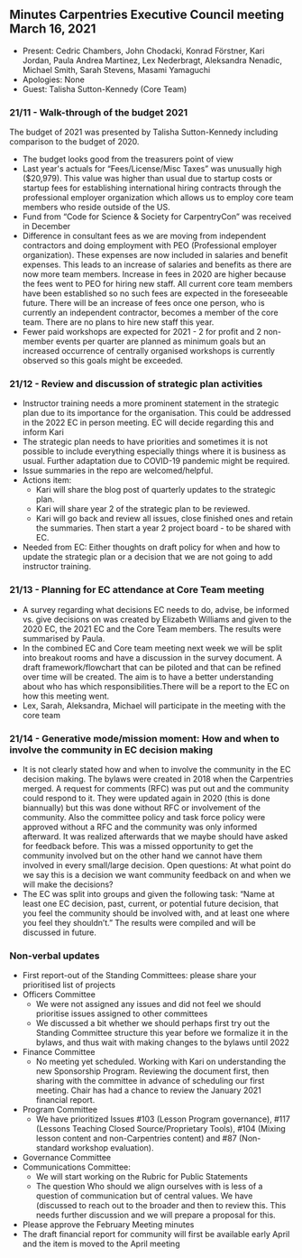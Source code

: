 ## Minutes Carpentries Executive Council meeting March 16, 2021
* Present: Cedric Chambers, John Chodacki, Konrad Förstner, Kari
  Jordan, Paula Andrea Martinez, Lex Nederbragt, Aleksandra Nenadic,
  Michael Smith, Sarah Stevens, Masami Yamaguchi
* Apologies: None
* Guest: Talisha Sutton-Kennedy (Core Team)

### 21/11 - Walk-through of the budget 2021

The budget of 2021 was presented by Talisha Sutton-Kennedy including
comparison to the budget of 2020.

* The budget looks good from the treasurers point of view
* Last year's actuals for “Fees/License/Misc Taxes” was unusually high
  ($20,979). This value was higher than usual due to startup costs or
  startup fees for establishing international hiring contracts through
  the professional employer organization which allows us to employ
  core team members who reside outside of the US.
* Fund from “Code for Science & Society for CarpentryCon” was received
  in December
* Difference in consultant fees as we are moving from independent
  contractors and doing employment with PEO (Professional employer
  organization). These expenses are now included in salaries and
  benefit expenses. This leads to an increase of salaries and benefits
  as there are now more team members. Increase in fees in 2020 are
  higher because the fees went to PEO for hiring new staff. All
  current core team members have been established so no such fees are
  expected in the foreseeable future. There will be an increase of
  fees once one person, who is currently an independent contractor,
  becomes a member of the core team. There are no plans to hire new
  staff this year.
* Fewer paid workshops are expected for 2021 - 2 for profit and 2
  non-member events per quarter are planned as minimum goals but an
  increased occurrence of centrally organised workshops is currently
  observed so this goals might be exceeded.
  
### 21/12 - Review and discussion of strategic plan activities
* Instructor training needs a more prominent statement in the
   strategic plan due to its importance for the organisation. This
   could be addressed in the 2022 EC in person meeting. EC will decide
   regarding this and inform Kari
* The strategic plan needs to have priorities and sometimes it is not
  possible to include everything especially things where it is
  business as usual. Further adaptation due to COVID-19 pandemic might
  be required.
* Issue summaries in the repo are welcomed/helpful.
* Actions item:
  * Kari will share the blog post of quarterly updates to the strategic plan.
  * Kari will share year 2 of the strategic plan to be reviewed.
  * Kari will go back and review all issues, close finished ones and
    retain the summaries. Then start a year 2 project board - to be
    shared with EC.
* Needed from EC: Either thoughts on draft policy for when and how to
  update the strategic plan or a decision that we are not going to add
  instructor training.
  
### 21/13 - Planning for EC attendance at Core Team meeting
* A survey regarding what decisions EC needs to do, advise, be
  informed vs. give decisions on was created by Elizabeth Williams and
  given to the 2020 EC, the 2021 EC and the Core Team members. The
  results were summarised by Paula.
* In the combined EC and Core team meeting next week we will be split
  into breakout rooms and have a discussion in the survey document. A
  draft framework/flowchart that can be piloted and that can be
  refined over time will be created. The aim is to have a better
  understanding about who has which responsibilities.There will be a
  report to the EC on how this meeting went.
* Lex, Sarah, Aleksandra, Michael will participate in the meeting with
  the core team
  
### 21/14 - Generative mode/mission moment: How and when to involve the community in EC decision making
* It is not clearly stated how and when to involve the community in
  the EC decision making. The bylaws were created in 2018 when the
  Carpentries merged. A request for comments (RFC) was put out and the
  community could respond to it. They were updated again in 2020 (this
  is done biannually) but this was done without RFC or involvement of
  the community. Also the committee policy and task force policy were
  approved without a RFC and the community was only informed
  afterward. It was realized afterwards that we maybe should have
  asked for feedback before. This was a missed opportunity to get the
  community involved but on the other hand we cannot have them
  involved in every small/large decision. Open questions: At what
  point do we say this is a decision we want community feedback on and
  when we will make the decisions?
* The EC was split into groups and given the following task: “Name at
  least one EC decision, past, current, or potential future decision,
  that you feel the community should be involved with, and at least
  one where you feel they shouldn’t.” The results were compiled and
  will be discussed in future.

### Non-verbal updates

* First report-out of the Standing Committees: please share your
  prioritised list of projects
* Officers Committee
  * We were not assigned any issues and did not feel we should
    prioritise issues assigned to other committees
  * We discussed a bit whether we should perhaps first try out the
    Standing Committee structure this year before we formalize it in
    the bylaws, and thus wait with making changes to the bylaws until
    2022
* Finance Committee
  * No meeting yet scheduled. Working with Kari on understanding
    the new Sponsorship Program. Reviewing the document first, then
    sharing with the committee in advance of scheduling our first
    meeting. Chair has had a chance to review the January 2021
    financial report.
* Program Committee
  * We have prioritized Issues #103 (Lesson Program governance),
    #117 (Lessons Teaching Closed Source/Proprietary Tools), #104
    (Mixing lesson content and non-Carpentries content) and #87
    (Non-standard workshop evaluation).
* Governance Committee
* Communications Committee:
  * We will start working on the Rubric for Public Statements
  * The question Who should we align ourselves with is less of
    a question of communication but of central values. We have
    (discussed to reach out to the broader and then to review
    this. This needs further discussion and we will prepare a proposal
    for this.
* Please approve the February Meeting minutes
* The draft financial report for community will first be available
  early April and the item is moved to the April meeting
